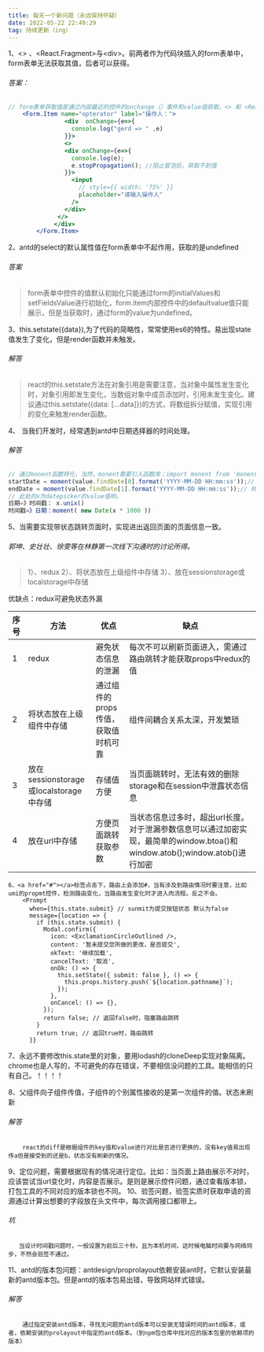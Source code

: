 ```yaml
---
title: 每天一个新问题（永远保持怀疑）
date: 2022-05-22 22:49:29
tag: 持续更新（ing）
---
```

1、\<\> 、\<React.Fragment\>与\<div\>。前两者作为代码块插入的form表单中，form表单无法获取其值，后者可以获得。
    
######     答案：
```jsx
// form表单获取值是通过内部最近的控件的onchange（）事件和value值获取，<> 和 <React.Fragment>中是没有onchange（）和value事件的，所以form.item无法获取内部控件的值，（对children进行最近的控件的onchange的事件监听）。而div控件是有onchange事件的。（onchage事件是冒泡）
    <Form.Item name="opterator" label="操作人：">
                <div  onChange={e=>{
                  console.log("gerd => " ,e)
                }}>
                <>
                <div onChange={e=>{
                  console.log(e);
                  e.stopPropagation(); //阻止冒泡后，获取不到值
                }}>
                  <input
                    // style={{ width: '75%' }}
                    placeholder="请输入操作人"
                  />
                </div>
              </>
             </div>
        </Form.Item>
```
    
 
2、antd的select的默认属性值在form表单中不起作用，获取的是undefined
    
  ######     答案
  >form表单中控件的值默认初始化只能通过form的initialValues和setFieldsValue进行初始化，form.item内部控件中的defaultvalue值只能展示，但是当获取时，通过form的value为undefined。
>

3、this.setstate({data}),为了代码的简略性，常常使用es6的特性。易出现state值发生了变化，但是render函数并未触发。
    
######     解答
    
>react的this.setstate方法在对象引用是需要注意，当对象中属性发生变化时，对象引用即发生变化，当数组对象中成员添加时，引用未发生变化。建议通过this.setstate({data: [...data]})的方式，将数组拆分赋值，实现引用的变化来触发render函数。
>

4、 当我们开发时，经常遇到antd中日期选择器的时间处理。
    
######     解答
```js
// 通过monent函数转化，当然，monent需要引入函数库；import monent from 'monent';
startDate = moment(value.findDate[0].format('YYYY-MM-DD HH:mm:ss'));// 转化为开始日期
endDate = moment(value.findDate[1].format('YYYY-MM-DD HH:mm:ss'));// 转化为结束日期
// 此处的x为datepicker的value值哟。
日期=》时间戳： x.unix()
时间戳=》日期：moment( new Date(x * 1000 ))
```
    
5、当需要实现带状态跳转页面时，实现进出返回页面的页面信息一致。
    
###### 郭坤、史壮壮、徐雯等在林静第一次线下沟通时的讨论所得。
>1）、redux
>2）、将状态放在上级组件中存储 
>3）、放在sessionstorage或localstorage中存储
>

优缺点：redux可避免状态外漏
    

| 序号 | 方法 |优点  | 缺点 |
| --- | --- | --- | --- |
|1  | redux | 避免状态信息的泄漏 | 每次不可以刷新页面进入，需通过路由跳转才能获取props中redux的值 |
| 2 |将状态放在上级组件中存储  |  通过组件的props传值，获取值时机可靠|  组件间耦合关系太深，开发繁琐 |
| 3 |放在sessionstorage或localstorage中存储  |  存储值方便|当页面跳转时，无法有效的删除storage和在session中泄露状态信息  |
|4|放在url中存储 |方便页面跳转获取参数  |  当状态信息过多时，超出url长度。对于泄漏参数信息可以通过加密实现，最简单的window.btoa()和window.atob();window.atob()进行加密|

```
6、<a href="#"></a>标签点击下，路由上会添加#，当有涉及到路由情况时要注意，比如umi的propmt控件，检测路由变化，当路由发生变化时才进入肉流程。反之不会。
    <Prompt
      when={this.state.submit} // sunmit为提交按钮状态 默认为false
      message={location => {
        if (this.state.submit) {
          Modal.confirm({
            icon: <ExclamationCircleOutlined />,
            content: '暂未提交您所做的更改，是否提交',
            okText: '继续加载',
            cancelText: '取消',
            onOk: () => {
              this.setState({ submit: false }, () => {
                this.props.history.push(`${location.pathname}`);
              });
            },
            onCancel: () => {},
          });
          return false; // 返回false时，阻塞路由跳转
        }
        return true; // 返回true时，路由跳转
      }}
```
7、永远不要修改this.state里的对象，要用lodash的cloneDeep实现对象隔离。chrome也是人写的，不可避免的存在错误，不要相信没问题的工具。能相信的只有自己。！！！！
 
8、父组件向子组件传值，子组件的个别属性接收的是第一次组件的值。状态未刷新
######     解答
        react的diff是根据组件的key值和value进行对比是否进行更换的，没有key值易出现传a但是接受到的还是b，状态没有刷新的情况。
 9、定位问题，需要根据现有的情况进行定位。比如：当页面上路由展示不对时，应该尝试当url变化时，内容是否展示。是则是展示控件问题，通过查看版本锁，打包工具的不同对应的版本锁也不同。
 10、验签问题，验签实质时获取申请的资源通过计算出想要的字段放在头文件中，每次调用接口都带上。
######         坑
       当设计时间戳问题时，一般设置为前后三十秒。且为本机时间，这时候电脑时间要与网络同步，不然会验签不通过。
11、antd的版本包问题：antdesign/proprolayout依赖安装ant时，它默认安装最新的antd版本包。但是antd的版本包易出错，导致网站样式错误。
######         解答
        通过指定安装antd版本，寻找无问题的antd版本可以安装无错误时间的antd版本，或者，依赖安装的prolayout中指定的antd版本。（到npm包仓库中找对应的版本包里的依赖项的版本）